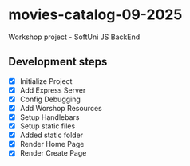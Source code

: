 # movies-catalog-09-2025

Workshop project - SoftUni JS BackEnd

## Development steps

-   [x] Initialize Project
-   [x] Add Express Server
-   [x] Config Debugging
-   [x] Add Worshop Resources
-   [x] Setup Handlebars
-   [x] Setup static files
-   [x] Added static folder
-   [x] Render Home Page
-   [x] Render Create Page
